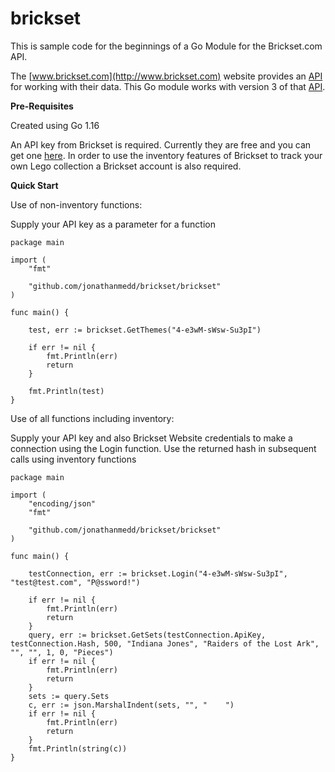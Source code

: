 # brickset
This is sample code for the beginnings of a Go Module for the Brickset.com API.

The [www.brickset.com](http://www.brickset.com) website provides an [API](https://brickset.com/api/v3.asmx) for working with their data. This Go module works with version 3 of that [API](https://brickset.com/api/v3.asmx).

**Pre-Requisites**

Created using Go 1.16

An API key from Brickset is required. Currently they are free and you can get one [here](https://brickset.com/tools/webservices/requestkey).
In order to use the inventory features of Brickset to track your own Lego collection a Brickset account is also required.

**Quick Start**

Use of non-inventory functions:

Supply your API key as a parameter for a function

```
package main

import (
	"fmt"

	"github.com/jonathanmedd/brickset/brickset"
)

func main() {

    test, err := brickset.GetThemes("4-e3wM-sWsw-Su3pI")

	if err != nil {
		fmt.Println(err)
		return
	}

    fmt.Println(test)
}
```

Use of all functions including inventory:

Supply your API key and also Brickset Website credentials to make a connection using the Login function. Use the returned hash in subsequent calls using inventory functions

```
package main

import (
	"encoding/json"
	"fmt"

	"github.com/jonathanmedd/brickset/brickset"
)

func main() {

	testConnection, err := brickset.Login("4-e3wM-sWsw-Su3pI", "test@test.com", "P@ssword!")

	if err != nil {
		fmt.Println(err)
		return
	}
	query, err := brickset.GetSets(testConnection.ApiKey, testConnection.Hash, 500, "Indiana Jones", "Raiders of the Lost Ark", "", "", 1, 0, "Pieces")
	if err != nil {
		fmt.Println(err)
		return
	}
	sets := query.Sets
	c, err := json.MarshalIndent(sets, "", "    ")
	if err != nil {
		fmt.Println(err)
		return
	}
	fmt.Println(string(c))
}
```
